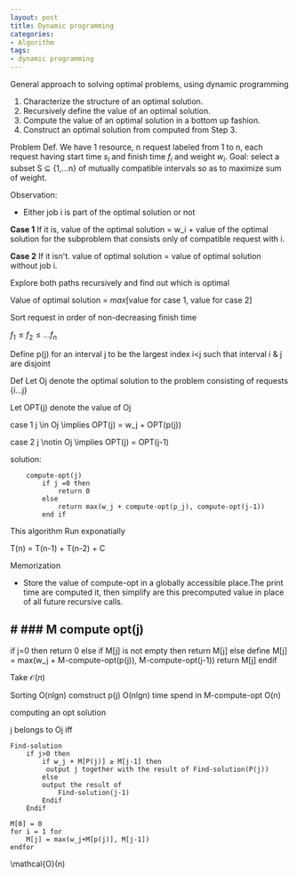 ```yaml
---
layout: post
title: Dynamic programming
categories:
- Algorithm
tags:
- dynamic programming
---
```


General approach to solving optimal problems, using dynamic programming

1. Characterize the structure of an optimal solution.
2. Recursively define the value of an optimal solution.
3. Compute the value of an optimal solution in a bottom up fashion.
4. Construct an optimal solution from computed from Step 3.

Problem Def.
We have 1 resource, n request labeled from 1 to n, each request having start time $s_i$ and finish time $f_i$ and weight $w_i$.
Goal: select a subset S $\subseteq$ {1,...n} of mutually compatible intervals so as to maximize sum of weight. 

Observation:

- Either job i is part of the optimal solution or not

 
**Case 1**
If it is, value of the optimal solution = w_i + value of the optimal solution for the subproblem that consists only of compatible request with i.

**Case 2** 
If it isn't. value of optimal solution = value of optimal solution without job i.

Explore both paths recursively and find out which is optimal

Value of optimal solution = $max$[value for case 1, value for case 2]

Sort request in order of non-decreasing finish time

$f_1≤f_2≤...f_n$

Define p(j) for an interval j to be the largest index i<j such that interval i & j are disjoint

Def Let Oj denote the optimal solution to the problem consisting of requests {i...j}

Let OPT(j) denote the value of Oj

case 1 j \in Oj \implies OPT(j) = w_j + OPT(p(j))

case 2 j \notin Oj \implies OPT(j) = OPT(j-1)

solution: 
```	
	compute-opt(j)
		if j =0 then 
			return 0
		else 
			return max(w_j + compute-opt(p_j), compute-opt(j-1))
		end if
```
This algorithm Run exponatially	


T(n) = T(n-1) + T(n-2) + C

Memorization
- Store the value of compute-opt in a globally accessible place.The print time are computed it, then simplify are this precomputed value in place of all future recursive calls.

## # ### M compute opt(j)
if j=0 then 
	return 0
else if M[j] is not empty then 
	return M[j]
else 
	define M[j] = max(w_j + M-compute-opt(p(j)), M-compute-opt(j-1))
return M[j]
endif

Take $\mathcal{O}(n)$

Sorting O(nlgn)
comstruct p(j) O(nlgn)
time spend in M-compute-opt O(n) 


computing an opt solution 

j belongs to Oj iff 

```
Find-solution
	if j>0 then 
		if w_j + M[P(j)] ≥ M[j-1] then 
		 output j together with the result of Find-solution(P(j))
		else
		output the result of
			Find-solution(j-1)
		Endif	
	Endif
```

```
M[0] = 0
for i = 1 for 
	M[j] = max(w_j+M[p(j)], M[j-1])
endfor
```

\mathcal{O}(n)



		 	
		